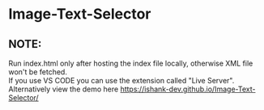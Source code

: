 # Image-Text-Selector
## NOTE:
Run index.html only after hosting the index file locally, otherwise XML file won't be fetched.<br>
If you use VS CODE you can use the extension called "Live Server".<br>
Alternatively view the demo here https://ishank-dev.github.io/Image-Text-Selector/


